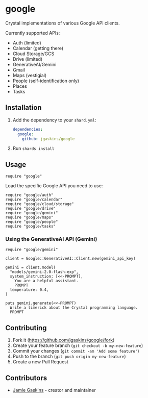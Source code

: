 # google

Crystal implementations of various Google API clients.

Currently supported APIs:

- Auth (limited)
- Calendar (getting there)
- Cloud Storage/GCS
- Drive (limited)
- GenerativeAI/Gemini
- Gmail
- Maps (vestigial)
- People (self-identification only)
- Places
- Tasks

## Installation

1. Add the dependency to your `shard.yml`:

   ```yaml
   dependencies:
     google:
       github: jgaskins/google
   ```

2. Run `shards install`

## Usage

```crystal
require "google"
```

Load the specific Google API you need to use:

```crystal
require "google/auth"
require "google/calendar"
require "google/cloud/storage"
require "google/drive"
require "google/gemini"
require "google/maps"
require "google/people"
require "google/tasks"
```

### Using the GenerativeAI API (Gemini)

```crystal
require "google/gemini"

client = Google::GenerativeAI::Client.new(gemini_api_key)

gemini = client.model(
  "models/gemini-2.0-flash-exp",
  system_instruction: [<<-PROMPT],
    You are a helpful assistant.
    PROMPT
  temperature: 0.4,
)

puts gemini.generate(<<-PROMPT)
  Write a limerick about the Crystal programming language.
  PROMPT
```

## Contributing

1. Fork it (<https://github.com/jgaskins/google/fork>)
2. Create your feature branch (`git checkout -b my-new-feature`)
3. Commit your changes (`git commit -am 'Add some feature'`)
4. Push to the branch (`git push origin my-new-feature`)
5. Create a new Pull Request

## Contributors

- [Jamie Gaskins](https://github.com/jgaskins) - creator and maintainer

